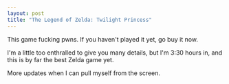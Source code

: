 ```yaml
---
layout: post
title: "The Legend of Zelda: Twilight Princess"
---
```


This game fucking pwns. If you haven't played it yet, go buy it now.

I'm a little too enthralled to give you many details, but I'm 3:30 hours in,
and this is by far the best Zelda game yet.

More updates when I can pull myself from the screen.
